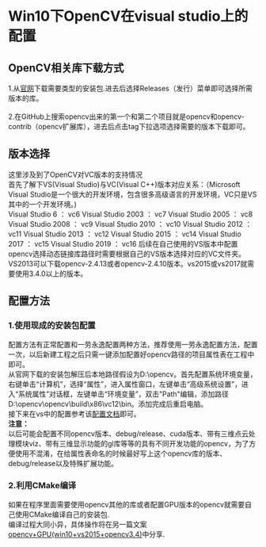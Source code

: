 # Win10下OpenCV在visual studio上的配置<br>
## OpenCV相关库下载方式<br>
1.从[官网](http://opencv.org/)下载需要类型的安装包.进去后选择Releases（发行）菜单即可选择所需版本的库。<br>    
2.在GitHub上搜索opencv出来的第一个和第二个项目就是opencv和opencv-contrib（opencv扩展库），进去后点击tag下拉选项选择需要的版本下载即可。<br>
## 版本选择<br>
这里涉及到了OpenCV对VC版本的支持情况<br>
首先了解下VS(Visual Studio)与VC(Visual C++)版本对应关系：（Microsoft Visual Studio是一个很大的开发环境，包含很多高级语言的开发环境，VC只是VS其中的一个开发环境。)<br>
        Visual Studio 6 ： vc6
        Visual Studio 2003 ： vc7
        Visual Studio 2005 ： vc8
        Visual Studio 2008 ： vc9
        Visual Studio 2010 ： vc10
        Visual Studio 2012 ： vc11
        Visual Studio 2013 ： vc12
        Visual Studio 2015 ： vc14
        Visual Studio 2017 ： vc15
        Visual Studio 2019 ： vc16
后续在自己使用的VS版本中配置opencv选择动态链接库路径时需要根据自己的VS版本选择对应的VC文件夹。<br>
VS2013可以下载opencv-2.4.13或者opencv-2.4.10版本。vs2015或vs2017就需要使用3.4.0以上的版本。<br>
## 配置方法<br>
### 1.使用现成的安装包配置<br>
配置方法有正常配置和一劳永逸配置两种方法，推荐使用一劳永逸配置方法，配置一次，以后新建工程之后只需一键添加配置好opencv路径的项目属性表在工程中即可。<br>
从官网下载的安装包解压后本地路径假设为D:\opencv。首先配置系统环境变量，右键单击“计算机”，选择“属性”，进入属性窗口，左键单击“高级系统设置”，进入“系统属性”对话框，左键单击“环境变量”，双击"Path"编辑，添加路径D:\opencv\opencv\build\x86\vc12\bin。添加完成后重启电脑。<br>
接下来在vs中的配置参考该[配置文档](https://blog.csdn.net/tercel_zhang/article/details/42041447)即可。<br>
**注意：**  
以后可能会配置不同opencv版本、debug/release、cuda版本、带有三维点云处理模块viz、带有三维显示功能的gl库等等的具有不同开发功能的opencv，为了方便使用不混淆，在给属性表命名的时候最好写上这个opencv库的版本、debug/release以及特殊扩展功能。<br>
### 2.利用CMake编译<br>
如果在程序里面需要使用opencv其他的库或者配置GPU版本的opencv就需要自己使用CMake编译自己的安装包.<br> 
编译过程大同小异，具体操作将在另一篇文案[opencv+GPU(win10+vs2015+opencv3.4)](链接)中分享.<br>

